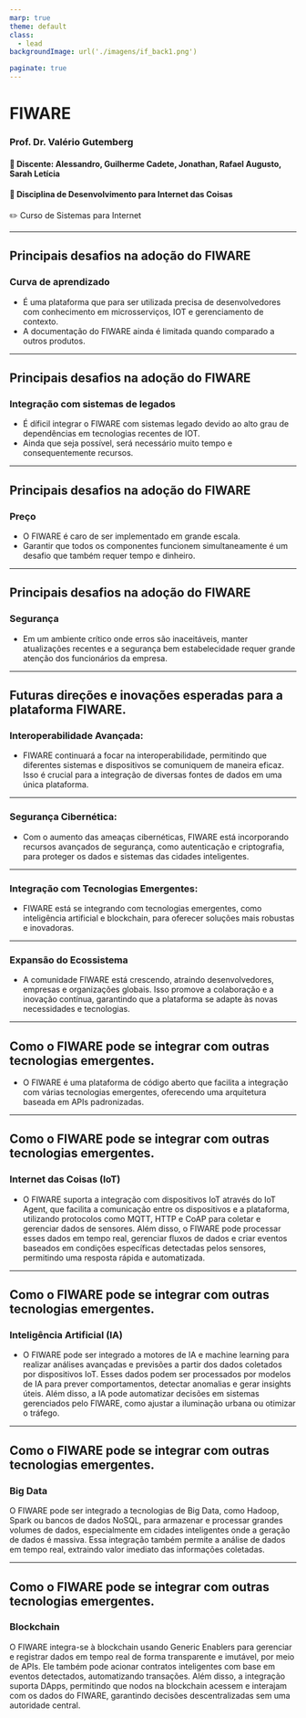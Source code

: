 ```yaml
---
marp: true
theme: default
class: 
  - lead
backgroundImage: url('./imagens/if_back1.png')

paginate: true
---
```

 
# FIWARE
### Prof. Dr. Valério Gutemberg
#### :pencil: Discente: Alessandro, Guilherme Cadete, Jonathan, Rafael Augusto, Sarah Letícia
#### :pencil: Disciplina de Desenvolvimento para Internet das Coisas
:pencil2: Curso de Sistemas para Internet

--- 
## Principais desafios na adoção do FIWARE

### Curva de aprendizado

- É uma plataforma que para ser utilizada precisa de desenvolvedores com conhecimento em microsserviços, IOT e gerenciamento de contexto.
- A documentação do FIWARE ainda é limitada quando comparado a outros produtos.

---
## Principais desafios na adoção do FIWARE

### Integração com sistemas de legados

- É díficil integrar o FIWARE com sistemas legado devido ao alto grau de dependências em tecnologias recentes de IOT.
- Ainda que seja possível, será necessário muito tempo e consequentemente recursos.

---
## Principais desafios na adoção do FIWARE

### Preço

- O FIWARE é caro de ser implementado em grande escala.
- Garantir que todos os componentes funcionem simultaneamente é um desafio que também requer tempo e dinheiro.

---
## Principais desafios na adoção do FIWARE

### Segurança

- Em um ambiente crítico onde erros são inaceitáveis, manter atualizações recentes e a segurança bem estabelecidade requer grande atenção dos funcionários da empresa.
---
## Futuras direções e inovações esperadas para a plataforma FIWARE.

### Interoperabilidade Avançada:

- FIWARE continuará a focar na interoperabilidade, permitindo que diferentes sistemas e dispositivos se comuniquem de maneira eficaz. Isso é crucial para a integração de diversas fontes de dados em uma única plataforma.
---
### Segurança Cibernética:

- Com o aumento das ameaças cibernéticas, FIWARE está incorporando recursos avançados de segurança, como autenticação e criptografia, para proteger os dados e sistemas das cidades inteligentes.

---
### Integração com Tecnologias Emergentes:

- FIWARE está se integrando com tecnologias emergentes, como inteligência artificial e blockchain, para oferecer soluções mais robustas e inovadoras.

---
### Expansão do Ecossistema

- A comunidade FIWARE está crescendo, atraindo desenvolvedores, empresas e organizações globais. Isso promove a colaboração e a inovação contínua, garantindo que a plataforma se adapte às novas necessidades e tecnologias.

---


## Como o FIWARE pode se integrar com outras tecnologias emergentes.

- O FIWARE é uma plataforma de código aberto que facilita a integração com várias tecnologias emergentes, oferecendo uma arquitetura baseada em APIs padronizadas.

---


## Como o FIWARE pode se integrar com outras tecnologias emergentes.

### Internet das Coisas (IoT)

- O FIWARE suporta a integração com dispositivos IoT através do IoT Agent, que facilita a comunicação entre os dispositivos e a plataforma, utilizando protocolos como MQTT, HTTP e CoAP para coletar e gerenciar dados de sensores. Além disso, o FIWARE pode processar esses dados em tempo real, gerenciar fluxos de dados e criar eventos baseados em condições específicas detectadas pelos sensores, permitindo uma resposta rápida e automatizada.


---


## Como o FIWARE pode se integrar com outras tecnologias emergentes.

###  Inteligência Artificial (IA)

- O FIWARE pode ser integrado a motores de IA e machine learning para realizar análises avançadas e previsões a partir dos dados coletados por dispositivos IoT. Esses dados podem ser processados por modelos de IA para prever comportamentos, detectar anomalias e gerar insights úteis. Além disso, a IA pode automatizar decisões em sistemas gerenciados pelo FIWARE, como ajustar a iluminação urbana ou otimizar o tráfego.


---


## Como o FIWARE pode se integrar com outras tecnologias emergentes.

###  Big Data

O FIWARE pode ser integrado a tecnologias de Big Data, como Hadoop, Spark ou bancos de dados NoSQL, para armazenar e processar grandes volumes de dados, especialmente em cidades inteligentes onde a geração de dados é massiva. Essa integração também permite a análise de dados em tempo real, extraindo valor imediato das informações coletadas.


---


## Como o FIWARE pode se integrar com outras tecnologias emergentes.

###  Blockchain

O FIWARE integra-se à blockchain usando Generic Enablers para gerenciar e registrar dados em tempo real de forma transparente e imutável, por meio de APIs. Ele também pode acionar contratos inteligentes com base em eventos detectados, automatizando transações. Além disso, a integração suporta DApps, permitindo que nodos na blockchain acessem e interajam com os dados do FIWARE, garantindo decisões descentralizadas sem uma autoridade central.
